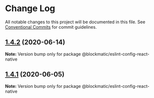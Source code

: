 # Change Log

All notable changes to this project will be documented in this file.
See [Conventional Commits](https://conventionalcommits.org) for commit guidelines.

## [1.4.2](https://github.com/blockmatic/dev-configs/compare/@blockmatic/eslint-config-react-native@1.4.1...@blockmatic/eslint-config-react-native@1.4.2) (2020-06-14)

**Note:** Version bump only for package @blockmatic/eslint-config-react-native





## [1.4.1](https://github.com/blockmatic/dev-configs/compare/@blockmatic/eslint-config-react-native@1.4.0...@blockmatic/eslint-config-react-native@1.4.1) (2020-06-05)

**Note:** Version bump only for package @blockmatic/eslint-config-react-native
